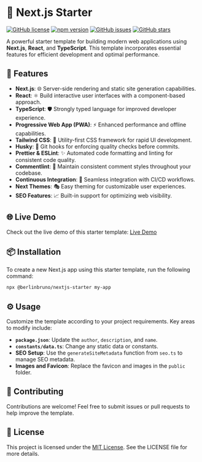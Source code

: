 # 🚀 Next.js Starter

[![GitHub license](https://img.shields.io/badge/license-MIT-brightgreen.svg)](LICENSE)
[![npm version](https://img.shields.io/npm/v/@berlinbruno/nextjs-starter.svg)](https://www.npmjs.com/package/@berlinbruno/nextjs-starter)
[![GitHub issues](https://img.shields.io/github/issues/berlinbruno/nextjs-starter.svg)](https://github.com/berlinbruno/nextjs-starter/issues)
[![GitHub stars](https://img.shields.io/github/stars/berlinbruno/nextjs-starter.svg)](https://github.com/berlinbruno/nextjs-starter/stargazers)

A powerful starter template for building modern web applications using **Next.js**, **React**, and **TypeScript**. This template incorporates essential features for efficient development and optimal performance.

## 🌟 Features

- **Next.js**: 🌐 Server-side rendering and static site generation capabilities.
- **React**: ⚛️ Build interactive user interfaces with a component-based approach.
- **TypeScript**: 🛡️ Strongly typed language for improved developer experience.
- **Progressive Web App (PWA)**: ⚡ Enhanced performance and offline capabilities.
- **Tailwind CSS**: 🎨 Utility-first CSS framework for rapid UI development.
- **Husky**: 🐶 Git hooks for enforcing quality checks before commits.
- **Prettier & ESLint**: ✨ Automated code formatting and linting for consistent code quality.
- **Commentlint**: 💬 Maintain consistent comment styles throughout your codebase.
- **Continuous Integration**: 🔄 Seamless integration with CI/CD workflows.
- **Next Themes**: 🎭 Easy theming for customizable user experiences.
- **SEO Features**: 📈 Built-in support for optimizing web visibility.

## 🌐 Live Demo

Check out the live demo of this starter template: [Live Demo](https://www.nextjs-starter.berlinbruno.dev)

## 📦 Installation

To create a new Next.js app using this starter template, run the following command:

```bash
npx @berlinbruno/nextjs-starter my-app

```
## ⚙️ Usage 

Customize the template according to your project requirements. Key areas to modify include:

- **`package.json`**: Update the `author`, `description`, and `name`.
- **`constants/data.ts`**: Change any static data or constants.
- **SEO Setup**: Use the `generateSiteMetadata` function from `seo.ts` to manage SEO metadata.
- **Images and Favicon**: Replace the favicon and images in the `public` folder.

## 🤝 Contributing

Contributions are welcome! Feel free to submit issues or pull requests to help improve the template.

## 📄 License

This project is licensed under the [MIT License](LICENSE). See the LICENSE file for more details.

